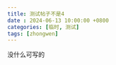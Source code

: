 ```yaml
---
title: 测试帖子不是4
date : 2024-06-13 10:00:00 +0800
categories: [临时, 测试]
tags: [zhongwen]
---
```


[>_<]:测试

没什么可写的